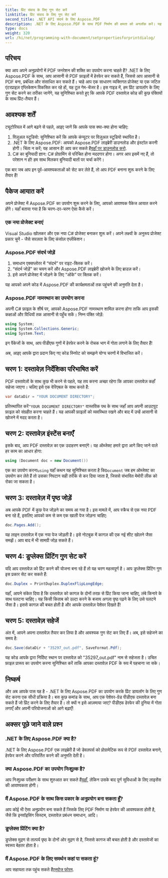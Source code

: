 ```yaml
---
title: प्रिंट संवाद के लिए गुण सेट करें
linktitle: प्रिंट संवाद के लिए गुण सेट करें
second_title: .NET API संदर्भ के लिए Aspose.PDF
description: .NET के लिए Aspose.PDF के साथ PDF निर्माण की क्षमता को अनलॉक करें। यह गाइड आपको आसानी से प्रिंट गुण सेट अप करने में मदद करता है।
type: docs
weight: 320
url: /hi/net/programming-with-document/setpropertiesforprintdialog/
---
```

## परिचय

क्या आप अपने अनुप्रयोगों में PDF जनरेशन की शक्ति का उपयोग करना चाहते हैं? .NET के लिए Aspose.PDF के साथ, आप आसानी से PDF फ़ाइलों में हेरफेर कर सकते हैं, जिससे आप आसानी से PDF बना, प्रबंधित और संसाधित कर सकते हैं। चाहे आप एक साधारण व्यक्तिगत प्रोजेक्ट या एक जटिल एंटरप्राइज़ एप्लिकेशन विकसित कर रहे हों, यह टूल गेम-चेंजर है। इस गाइड में, हम प्रिंट डायलॉग के लिए गुण सेट करने का तरीका जानेंगे, यह सुनिश्चित करते हुए कि आपके PDF दस्तावेज़ कोड की कुछ पंक्तियों के साथ प्रिंट-तैयार हैं।

## आवश्यक शर्तें

ट्यूटोरियल में आगे बढ़ने से पहले, आइए जानें कि आपके पास क्या-क्या होना चाहिए:

1. विज़ुअल स्टूडियो: सुनिश्चित करें कि आपके कंप्यूटर पर विज़ुअल स्टूडियो स्थापित है।
2.  .NET के लिए Aspose.PDF: आपको Aspose.PDF लाइब्रेरी डाउनलोड और इंस्टॉल करनी होगी। चिंता न करें; यह आसान है! आप कर सकते हैं[यहाँ पर डाउनलोड करो](https://releases.aspose.com/pdf/net/).
3. C# का बुनियादी ज्ञान: C# प्रोग्रामिंग से परिचित होना मददगार होगा। अगर आप इसमें नए हैं, तो परेशान न हों! हम साथ मिलकर बुनियादी बातों पर चर्चा करेंगे। 

एक बार जब आप इन पूर्व-आवश्यकताओं को सेट कर लेते हैं, तो आप PDF बनाना शुरू करने के लिए तैयार हैं!

## पैकेज आयात करें

अपने प्रोजेक्ट में Aspose.PDF का उपयोग शुरू करने के लिए, आपको आवश्यक पैकेज आयात करने होंगे। यहाँ बताया गया है कि चरण-दर-चरण ऐसा कैसे करें।

### एक नया प्रोजेक्ट बनाएं

Visual Studio खोलकर और एक नया C# प्रोजेक्ट बनाकर शुरू करें। अपने लक्ष्यों के अनुरूप प्रोजेक्ट प्रकार चुनें - जैसे सरलता के लिए कंसोल एप्लीकेशन।

### Aspose.PDF संदर्भ जोड़ें

1. समाधान एक्सप्लोरर में “संदर्भ” पर राइट-क्लिक करें।
2. “संदर्भ जोड़ें” का चयन करें और Aspose.PDF लाइब्रेरी खोजने के लिए ब्राउज़ करें।
3. इसे अपने प्रोजेक्ट में जोड़ने के लिए “ओके” पर क्लिक करें।

यह आपको अपने कोड में Aspose.PDF की कार्यक्षमताओं तक पहुंचने की अनुमति देता है।

### Aspose.PDF नामस्थान का उपयोग करना

अपनी C# फ़ाइल के शीर्ष पर, आपको Aspose.PDF नामस्थान शामिल करना होगा ताकि आप इसकी कक्षाओं और विधियों तक आसानी से पहुँच सकें। निम्न पंक्ति जोड़ें:

```csharp
using System;
using System.Collections.Generic;
using System.Text;
```

इन पैकेजों के साथ, आप पीडीएफ गुणों में हेरफेर करने के रोचक भाग में गोता लगाने के लिए तैयार हैं!

अब, आइए आपके द्वारा प्रदान किए गए कोड स्निपेट को समझने योग्य चरणों में विभाजित करें।

## चरण 1: दस्तावेज़ निर्देशिका परिभाषित करें

PDF दस्तावेज़ों के साथ कुछ भी करने से पहले, यह तय करना अच्छा रहेगा कि आपका दस्तावेज़ कहाँ सहेजा जाएगा। चलिए इसे एक वेरिएबल के साथ करते हैं:

```csharp
var dataDir = "YOUR DOCUMENT DIRECTORY";
```
 प्रतिस्थापित करें`"YOUR DOCUMENT DIRECTORY"` वास्तविक पथ के साथ जहाँ आप अपनी आउटपुट फ़ाइल को संग्रहीत करना चाहते हैं। यह आपकी फ़ाइलों को व्यवस्थित रखने और बाद में उन्हें आसानी से खोजने में मदद करता है।

## चरण 2: दस्तावेज़ इंस्टेंस बनाएँ

इसके बाद, आप PDF दस्तावेज़ का एक उदाहरण बनाएंगे। यह ऑब्जेक्ट हमारे द्वारा आगे किए जाने वाले हर काम का आधार होगा:

```csharp
using (Document doc = new Document())
```

 एक का उपयोग करना`using` यहाँ कथन यह सुनिश्चित करता है कि`Document` जब हम ऑब्जेक्ट का उपयोग कर लेते हैं तो उसका निपटान सही तरीके से कर दिया जाता है, जिससे संभावित मेमोरी लीक को रोका जा सकता है।

## चरण 3: दस्तावेज़ में पृष्ठ जोड़ें

अब आपके PDF में कुछ पेज जोड़ने का समय आ गया है। इस मामले में, आप स्क्रैच से एक नया PDF बना रहे हैं, इसलिए आपको कम से कम एक खाली पेज जोड़ना चाहिए:

```csharp
doc.Pages.Add();
```

यह लाइन दस्तावेज़ में एक नया पेज जोड़ती है। इसे नोटबुक में कागज़ की एक नई शीट खोलने जैसा समझें। आप बाद में भी सामग्री जोड़ सकते हैं।

## चरण 4: डुप्लेक्स प्रिंटिंग गुण सेट करें

यदि आप दस्तावेज़ को प्रिंट करने की योजना बना रहे हैं तो यह चरण महत्वपूर्ण है। आप डुप्लेक्स प्रिंटिंग गुण इस प्रकार सेट कर सकते हैं:

```csharp
doc.Duplex = PrintDuplex.DuplexFlipLongEdge;
```

यहाँ, आपने संकेत दिया है कि दस्तावेज़ को कागज़ के दोनों तरफ़ से प्रिंट किया जाना चाहिए, लंबे किनारे के साथ पलटना चाहिए। यह किसी किताब को उल्टा करने के बजाय अगला पृष्ठ पढ़ने के लिए उसे पलटने जैसा है। इससे कागज़ की बचत होती है और आपके दस्तावेज़ पेशेवर दिखते हैं!

## चरण 5: दस्तावेज़ सहेजें

अंत में, आपने अपना दस्तावेज़ तैयार कर लिया है और आवश्यक गुण सेट कर लिए हैं। अब, इसे सहेजने का समय है:

```csharp
doc.Save(dataDir + "35297_out.pdf", SaveFormat.Pdf);
```

यह कोड आपके द्वारा निर्दिष्ट स्थान पर दस्तावेज़ को "35297_out.pdf" नाम से सहेजता है। उचित फ़ाइल प्रारूप का उपयोग करना सुनिश्चित करें ताकि आपका दस्तावेज़ PDF के रूप में पहचाना जा सके।

## निष्कर्ष

और अब आपके पास यह है - .NET के लिए Aspose.PDF का उपयोग करके प्रिंट डायलॉग के लिए गुण सेट करना एक सीधी प्रक्रिया है। बस कुछ कमांड के साथ, आप एक पेशेवर-ग्रेड पीडीएफ दस्तावेज़ बना सकते हैं जो प्रिंट करने के लिए तैयार है। तो क्यों न इसे आज़माया जाए? पीडीएफ हेरफेर की दुनिया में गोता लगाएँ और अपनी परियोजनाओं को आगे बढ़ाएँ!

## अक्सर पूछे जाने वाले प्रश्न

### .NET के लिए Aspose.PDF क्या है?
.NET के लिए Aspose.PDF एक लाइब्रेरी है जो डेवलपर्स को प्रोग्रामेटिक रूप से PDF दस्तावेज़ बनाने, हेरफेर करने और परिवर्तित करने की अनुमति देती है।

### क्या Aspose.PDF का उपयोग निःशुल्क है?
 आप निःशुल्क परीक्षण के साथ शुरुआत कर सकते हैं[यहाँ](https://releases.aspose.com/), लेकिन उसके बाद पूर्ण सुविधाओं के लिए लाइसेंस की आवश्यकता होगी।

### मैं Aspose.PDF के साथ किस प्रकार के अनुप्रयोग बना सकता हूँ?
आप कोई भी ऐसा अनुप्रयोग बना सकते हैं जिसके लिए PDF निर्माण या हेरफेर की आवश्यकता होती है, जैसे कि इनवॉइसिंग सिस्टम, दस्तावेज़ प्रबंधन समाधान, आदि।

### डुप्लेक्स प्रिंटिंग क्या है?
डुप्लेक्स मुद्रण से तात्पर्य पृष्ठ के दोनों ओर मुद्रण से है, जिससे कागज की बचत होती है और दस्तावेजों का स्वरूप बेहतर होता है।

### मैं Aspose.PDF के लिए समर्थन कहां पा सकता हूं?
 आप सहायता तक पहुंच सकते हैं[एस्पोज फोरम](https://forum.aspose.com/c/pdf/10).